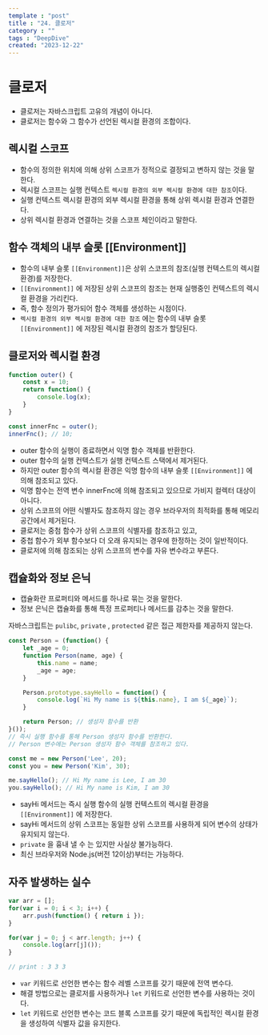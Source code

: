```yaml
---
template : "post"
title : "24. 클로저"
category : ""
tags : "DeepDive"
created: "2023-12-22"
---
```


# 클로저

- 클로저는 자바스크립트 고유의 개념이 아니다.
- 클로저는 함수와 그 함수가 선언된 렉시컬 환경의 조합이다.

## 렉시컬 스코프

- 함수의 정의한 위치에  의해 상위 스코프가 정적으로 결정되고 변하지 않는 것을 말한다.
- 렉시컬 스코프는 실행 컨텍스트 `렉시컬 환경의 외부 렉시컬 환경에 대한 참조`이다.
- 실행 컨텍스트 렉시컬 환경의 외부 렉시컬 환경을 통해 상위 렉시컬 환경과 연결한다.
- 상위 렉시컬 환경과 연결하는 것을 스코프 체인이라고 말한다.

## 함수 객체의 내부 슬롯 [[Environment]]

- 함수의 내부 슬롯 `[[Environment]]`은 상위 스코프의 참조(실행 컨텍스트의 렉시컬 환경)를 저장한다.
- `[[Environment]]` 에 저장된 상위 스코프의 참조는 현재 실행중인 컨텍스트의 렉시컬 환경을 가리킨다.
- 즉, 함수 정의가 평가되어 함수 객체를 생성하는 시점이다.
- `렉시컬 환경의 외부 렉시컬 환경에 대한 참조` 에는 함수의 내부 슬롯 `[[Environment]]` 에 저장된 렉시컬 환경의 참조가 할당된다.

## 클로저와 렉시컬 환경


```javascript
function outer() {
	const x = 10;
	return function() {
		console.log(x);
	}
}

const innerFnc = outer();
innerFnc(); // 10;
```

- outer 함수의 실행이 종료하면서 익명 함수 객체를 반환한다.
- outer  함수의 실행 컨텍스트가 실행 컨텍스트 스택에서 제거된다.
- 하지만 outer 함수의 렉시컬 환경은 익명 함수의 내부 슬롯 `[[Environment]]` 에 의해 참조되고 있다.
- 익명 함수는 전역 변수 innerFnc에 의해 참조되고 있으므로 가비지 컬렉터 대상이 아니다.
- 상위 스코프의 어떤 식별자도 참조하지 않는 경우 브라우저의 최적화를 통해 메모리 공간에서 제거된다.
- 클로저는 중첨 함수가 상위 스코프의 식별자를 참조하고 있고,
- 중첩 함수가 외부 함수보다 더 오래 유지되는 경우에 한정하는 것이 일반적이다.
- 클로저에 의해 참조되는 상위 스코프의 변수를 자유 변수라고 부른다.

## 캡슐화와 정보 은닉

- 캡슐화란 프로퍼티와 메서드를 하나로 묶는 것을 말한다.
- 정보 은닉은 캡슐화를 통해 특정 프로퍼티나 메서드를 감추는 것을 말한다.

자바스크립트는 `pulibc`, `private` , `protected` 같은 접근 제한자를 제공하지 않는다.


```javascript
const Person = (function() {
	let _age = 0;
	function Person(name, age) {
		this.name = name;
		_age = age;
	}

	Person.prototype.sayHello = function() {
		console.log(`Hi My name is ${this.name}, I am ${_age}`);
	}

	return Person; // 생성자 함수를 반환
}());
// 즉시 실행 함수를 통해 Person 생성자 함수를 반환한다.
// Person 변수에는 Person 생성자 함수 객체를 참조하고 있다.

const me = new Person('Lee', 20);
const you = new Person('Kim', 30);

me.sayHello(); // Hi My name is Lee, I am 30
you.sayHello(); // Hi My name is Kim, I am 30
```

- sayHi 메서드는 즉시 실행 함수의 실행 컨텍스트의 렉시컬 환경을 `[[Environment]]` 에 저장한다.
- sayHi 메서드의 상위 스코프는 동일한 상위 스코프를 사용하게 되어 변수의 상태가 유지되지 않는다.
- `private` 을 흉내 낼 수 는 있지만 사실상 불가능하다.
- 최신 브라우저와 Node.js(버전 12이상)부터는 가능하다.

## 자주 발생하는 실수


```javascript
var arr = [];
for(var i = 0; i < 3; i++) {
	arr.push(function() { return i });
}

for(var j = 0; j < arr.length; j++) {
	console.log(arr[j]());
}

// print : 3 3 3
```

- `var` 키워드로 선언한 변수는 함수 레벨 스코프를 갖기 때문에 전역 변수다.
- 해결 방법으로는 클로저를 사용하거나 `let` 키워드로 선언한 변수를 사용하는 것이다.
- `let` 키워드로 선언한 변수는 코드 블록 스코프를 갖기 때문에 독립적인 렉시컬 환경을 생성하여 식별자 값을 유지한다.
